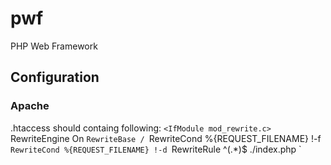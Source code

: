# pwf
PHP Web Framework


## Configuration
### Apache
.htaccess should containg following:
`<IfModule mod_rewrite.c>
`RewriteEngine On
`RewriteBase /
`RewriteCond %{REQUEST_FILENAME} !-f
`RewriteCond %{REQUEST_FILENAME} !-d
`RewriteRule ^(.*)$ ./index.php
`</IfModule>
